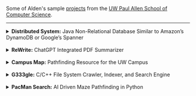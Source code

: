 Some of Alden's sample [projects](https://aldenhinden.github.io/UW-Coding-Projects/) from the [UW Paul Allen School of Computer Science](https://www.cs.washington.edu/). 

---

<details>
<summary><b>Distributed System:</b> Java Non-Relational Database Similar to Amazon’s DynamoDB or 
Google’s Spanner</summary><br>
<p>
The quarter-long goal of this project was to build a sharded, linearizable, scalable, fault-tolerant, 
highly available key-value store, with dynamic load balancing and atomic multi-key transactions.
</p>
<p>
The project was primarily written in Java, beginning with the creation of a personalized key-value store. Fault 
tolerance was attempted first with a primary/backup system, wherein two servers act together to 
guarantee no state is lost or altered from the client's perspective. The client talks to the primary, 
who executes after the backup has processed the request as well. The servers interact with a ViewServer 
who tells them who is primary and who is backup at any given time. Linearizability was guaranteed through "exactly
once" semantics, where clients would retry requests on timers and servers use cached results for already executed 
requests. 
</p>
<p>
To guarantee linearizability of commands in the event that the ViewServer goes down, a Paxos protocol 
was then implemented. The version implemented in class was adapted from <a href="https://paxos.systems/">this</a> 
paper. In general, clients send requests to all replicas, of which only the leader of the Paxos group processes, 
then broadcasting the request to all other replicas for consensus. Once consensus on the order of commands has 
been reached, the leader processes the request and replies to the client, with the replicas doing the same, all storing 
commands in their own log which is updated by the leader through heartbeat messages. Servers talk to each other through 
a series of messages that each contain their own functionality, and timers are used to solve network latency issues, 
including message delays, reorders, and drops. "Exactly once" semantics are still guaranteed. 
</p>
<img src="docs/ds/pmmc.png" alt="Paxos made moderately complex, algorithm flow chart">
<p>
Scalability is addressed by creating a transactional key-value store that can handle sets of client requests, while 
the keys are sharded across the servers using consistent virtual hashing. A ShardMaster manages a sequence of numbered 
configurations describing a set of replica groups and an assignment of shards. Each replica group runs the previously 
implemented Paxos protocol to guarantee linearizability of commands. To help guarantee high availability, the 
ShardMaster will dynamically load balance the store, determining if a new configuration is necessary and redistributing 
shards to new groups as they come and go or as keys become more popular. Lastly, transactions are processed using a 
two-phase commit strategy so that commands can be executed across shard groups. 
</p>
<p>
The code for this project was written for the class CSE 452: Distributed Systems at UW. Please reach out to me via 
email at aldenhinden@gmail.com or aghs@cs.washington.edu for code. I would be happy to discuss this project further 
as this is a very succinct description, and it was one of my personal favorites. 
</p>
</details><br>


<details>
<summary><b>ReWrite:</b> ChatGPT Integrated PDF Summarizer</summary><br>
<p>
Full stack development on a team integrating the ChatGPT API into an Angular CLI website, using prompt engineering 
and JavaScript web scraping to return summaries of uploaded PDFs. Experience configuring a virtual private server 
to fully deploy the website using <a href="https://www.vultr.com/">Vultr</a>'s high performance cloud servers. 
Continuous integration and testing experience.
</p>
<p>
The primary intended use case for this product was to provide users with the ability to summarize complex research 
papers easily. The user visits our website, navigates to the "translate" page, and clicks "upload", providing a PDF 
which they wish to have summarized (note: they must also provide their own API key from OpenAI in the class version). 
They have the option to choose a "quick" translation or a "deep" translation, which will make calls to the ChatGPT API 
either in parallel or sequentially, respectively. 
</p>
<img src="docs/rewrite/rewrite.png" alt="ReWrite translate page">
<p>
The website front end was developed using the Angular CLI framework. Uploaded PDFs are scraped using the pdf-parse 
package from Node.js, and the output string is thereafter sent to simplification. After a prompt describing to ChatGPT 
how to summarize is made, the text is broken up into chunks before being sent to ChatGPT through API calls (if "quick" 
mode is enabled, these calls are made in parallel). ChatGPT processes the text chunk-by-chunk before sending the 
result back to the front end. The front end and back end communicate through their respective servers. Continuous 
integration is set up through the Node.js by GitHub Actions using Mocha tests and the Chai testing framework. The 
website was deployed using <a href="https://www.vultr.com/">Vultr</a> to create both a development and production 
version of the website.
</p>
<p>
The code for this project was written for the class CSE 403: Software Engineering at UW. Please reach out to me via 
email at aldenhinden@gmail.com or aghs@cs.washington.edu for code as I would be happy to discuss this project further.  
</p>
</details><br>


<details>
<summary><b>Campus Map:</b> Pathfinding Resource for the UW Campus</summary><br>
<p>
Full implementation of Dijkstra’s algorithm to find the shortest path between buildings on UW campus using a 
personalized, generic graph data structure in Java. Front-end UI integration with HTML and ReactJS. Practice 
with simple HTTP servers in Java. 
</p>
<img src="docs/campus_map/campus_map.png" alt="Campus map project home page">
<p>
From the user's perspective, the front end displays a map of the UW campus alongside two drop down menus displaying 
lists of buildings. The user can select a starting point and an ending point, and the UI will display the shortest 
path between those two locations using a purple line. 
</p>
<p>
The buildings are read from a CSV file into the generic graph data structure. The <code>Graph&ltN, E&gt</code> is a 
wrapper around a <code>HashMap&ltNode&ltN&gt, HashSet&ltEdge&ltE, N&gt&gt&gt</code> and supports the following 
functions: <code>addNode(N label), addEdge(E label, N source, N dest), getNodeList(), getEdgeSet(N parent), 
getParents(N node), getChildren(N node), hasNode(Object o), hasEdge(E label, N source, N dest)</code>. Once the 
buildings are read from CSV file, a graph is constructed mapping building names to their Double coordinates. That 
graph is then sent to the following function that computes the shortest path between two points using Dijkstra's 
algorithm:
</p>
<pre>
    <code>
    /**
     * Finds the shortest path between two given nodes on a given graph.
     * @param graph the graph to search through
     * @param startNode the starting node
     * @param destNode the destination node
     * @param &ltT&gt a generic type parameter that represents the graph node type
     * @return the shortest Path between startNode and destNode or null if no path exists
     */
    public static &ltT&gt Path&ltT&gt findShortestPath(Graph&ltT, Double&gt graph, T startNode, T destNode) {
        PriorityQueue&ltPath&ltT&gt&gt active = new PriorityQueue&lt&gt(new PathSorter&lt&gt());
        Set&ltT&gt finished = new HashSet&lt&gt();
        Path&ltT&gt zeroCostPath = new Path&lt&gt(startNode);
        active.add(zeroCostPath);
        while (!active.isEmpty()) {
            Path&ltT&gt minPath = active.remove();
            T minDest = minPath.getEnd();
            if (minDest.equals(destNode)) {
                return minPath;
            }
            if (finished.contains(minDest)) {
                continue;
            }
            for (Graph.Edge&ltDouble, T&gt edge : graph.getEdgeSet(minDest)) {
                if (!finished.contains(edge.dest.label)) {
                    Path&ltT&gt newPath = minPath.extend(edge.dest.label, edge.label);
                    active.add(newPath);
                }
            }
            finished.add(minDest);
        }
        return null;
    }
    </code>
</pre>
<p>
The Path object is generated by grabbing user input through a simple Spark server, which takes user input for "start" 
and "end" locations, utilizing the <code>findShortestPath()</code> function to return the shortest path to the UI to be 
drawn on the map:
</p>
<pre>
    <code>
        // SERVER: find a path between two buildings
        Spark.get("/findPath", (request, response) -> {
            String start = request.queryParams("start");
            String end = request.queryParams("end");
            Path&ltPoint&gt path = campusMap.findShortestPath(start, end);
            Gson gson = new Gson();
            return gson.toJson(path);
        });
    </code>
</pre>

<p>
The actual UI is constructed using ReactJS, Node.js, TypeScript, and HTML.
</p>

<p>
The code for this project was written for the class CSE 331: Software Design & Implementation at UW. Please reach out 
to me via email at aldenhinden@gmail.com or aghs@cs.washington.edu for code as I would be happy to discuss this 
project further.
</p>

</details><br>


<details>
<summary><b>G333gle:</b> C/C++ File System Crawler, Indexer, and Search Engine</summary><br>
Created LinkedList and HashMap data structures in C to integrate with C++ index file to serve as back-end of a simple word-matching “mini Google”. Practice with C/C++ HTTP server implementation.
</details><br>


<details>
<summary><b>PacMan Search:</b> AI Driven Maze Pathfinding in Python</summary><br>
Optimizing maze pathfinding in Python with BFS, DFS, UCS, A* search, Alpha-Beta Pruning, and practice with evaluation functions. Further exploration into reinforcement learning with value iteration, Epsilon Greedy, Q-learning, and particle filtering
</details>